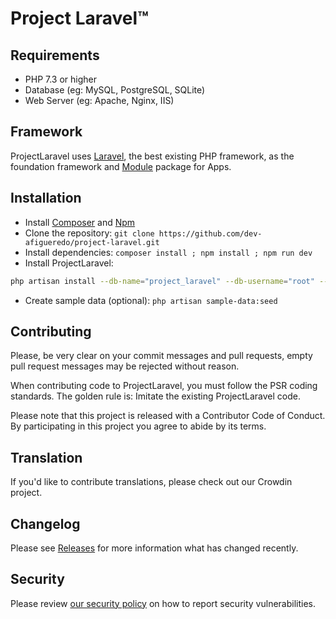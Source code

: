 ﻿# Project Laravel™

## Requirements

* PHP 7.3 or higher
* Database (eg: MySQL, PostgreSQL, SQLite)
* Web Server (eg: Apache, Nginx, IIS)

## Framework

ProjectLaravel uses [Laravel](http://laravel.com), the best existing PHP framework, as the foundation framework and [Module](https://github.com/dev-afigueredo/project-laravel/module) package for Apps.

## Installation

* Install [Composer](https://getcomposer.org/download) and [Npm](https://nodejs.org/en/download)
* Clone the repository: `git clone https://github.com/dev-afigueredo/project-laravel.git`
* Install dependencies: `composer install ; npm install ; npm run dev`
* Install ProjectLaravel:

```bash
php artisan install --db-name="project_laravel" --db-username="root" --db-password="" --admin-email="admin@company.com" --admin-password="123456"
```

* Create sample data (optional): `php artisan sample-data:seed`

## Contributing

Please, be very clear on your commit messages and pull requests, empty pull request messages may be rejected without reason.

When contributing code to ProjectLaravel, you must follow the PSR coding standards. The golden rule is: Imitate the existing ProjectLaravel code.

Please note that this project is released with a Contributor Code of Conduct. By participating in this project you agree to abide by its terms.

## Translation

If you'd like to contribute translations, please check out our Crowdin project.

## Changelog

Please see [Releases](../../releases) for more information what has changed recently.

## Security

Please review [our security policy](https://github.com/dev-afigueredo/project-laravel/security/policy) on how to report security vulnerabilities.
